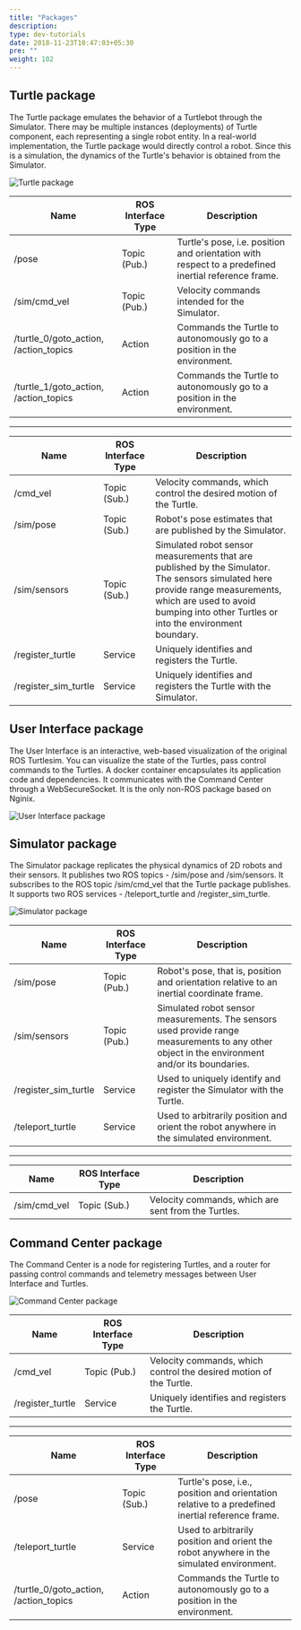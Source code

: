 ```yaml
---
title: "Packages"
description:
type: dev-tutorials
date: 2018-11-23T10:47:03+05:30
pre: ""
weight: 102
---
```

## Turtle package
The Turtle package emulates the behavior of a Turtlebot through the Simulator.
There may be multiple instances (deployments) of Turtle component, each
representing a single robot entity. In a real-world implementation,
the Turtle package would directly control a robot. Since this is a simulation,
the dynamics of the Turtle's behavior is obtained from the Simulator.

![Turtle package](/images/tutorials/turtlesim/packages/package_turtle.png?classes=border,shadow)

| Name | ROS Interface Type | Description |
| ---- | ------------------ | ----------- |
| /pose | Topic (Pub.) | Turtle's pose, i.e. position and orientation with respect to a predefined inertial reference frame. |
| /sim/cmd_vel | Topic (Pub.) | Velocity commands intended for the Simulator. |
| /turtle_0/goto_action, /action_topics | Action | Commands the Turtle to autonomously go to a position in the environment. |
| /turtle_1/goto_action, /action_topics | Action | Commands the Turtle to autonomously go to a position in the environment. |

--------------------------------------------

| Name | ROS Interface Type | Description |
| ---- | ------------------ | ----------- |
| /cmd_vel | Topic (Sub.) | Velocity commands, which control the desired motion of the Turtle. |
| /sim/pose | Topic (Sub.) | Robot's pose estimates that are published by the Simulator. |
| /sim/sensors | Topic (Sub.) | Simulated robot sensor measurements that are published by the Simulator. The sensors simulated here provide range measurements, which are used to avoid bumping into other Turtles or into the environment boundary. |
| /register_turtle | Service | Uniquely identifies and registers the Turtle. |
| /register_sim_turtle | Service | Uniquely identifies and registers the Turtle with the Simulator. |


## User Interface package
The User Interface is an interactive, web-based visualization of the original
ROS Turtlesim. You can visualize the state of the Turtles, pass control commands to the Turtles. A docker container encapsulates its application code and dependencies. It communicates with the Command Center through a WebSecureSocket. It is the only non-ROS package based on Nginix.

![User Interface package](/images/tutorials/turtlesim/packages/package_user_interface.png?classes=border,shadow)

## Simulator package
The Simulator package replicates the physical dynamics of 2D robots and
their sensors. It publishes two ROS topics - /sim/pose and /sim/sensors.
It subscribes to the ROS topic /sim/cmd_vel that the Turtle package publishes.
It supports two ROS services - /teleport_turtle and /register_sim_turtle.

![Simulator package](/images/tutorials/turtlesim/packages/package_simulator.png?classes=border,shadow)

| Name | ROS Interface Type | Description |
| ---- | ------------------ | ----------- |
| /sim/pose | Topic (Pub.) | Robot's pose, that is, position and orientation relative to an inertial coordinate frame. |
| /sim/sensors | Topic (Pub.) | Simulated robot sensor measurements. The sensors used provide range measurements to any other object in the environment and/or its boundaries. |
| /register_sim_turtle | Service | Used to uniquely identify and register the Simulator with the Turtle. |
| /teleport_turtle | Service | Used to arbitrarily position and orient the robot anywhere in the simulated environment. |

----------------------------------

| Name | ROS Interface Type | Description |
| ---- | ------------------ | ----------- |
| /sim/cmd_vel | Topic (Sub.) | Velocity commands, which are sent from the Turtles. |


## Command Center package
The Command Center is a node for registering Turtles, and a router for
passing control commands and telemetry messages between User Interface
and Turtles.

![Command Center package](/images/tutorials/turtlesim/packages/package_command_center.png?classes=border,shadow)

| Name | ROS Interface Type | Description |
| ---- | ------------------ | ----------- |
| /cmd_vel | Topic (Pub.) | Velocity commands, which control the desired motion of the Turtle. |
| /register_turtle | Service | Uniquely identifies and registers the Turtle. |

----------------------------------

| Name | ROS Interface Type | Description |
| ---- | ------------------ | ----------- |
| /pose | Topic (Sub.) | Turtle's pose, i.e., position and orientation relative to a predefined inertial reference frame. |
| /teleport_turtle | Service | Used to arbitrarily position and orient the robot anywhere in the simulated environment. |
| /turtle_0/goto_action, /action_topics | Action | Commands the Turtle to autonomously go to a position in the environment. |
